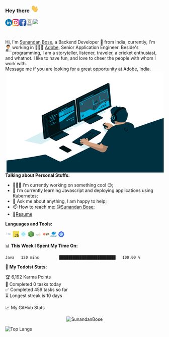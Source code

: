 ### Hey there <img src="gif/wave.gif" width="25px">
<a href="https://www.linkedin.com/in/sunandan-bose/">
  <img align="left" alt="Sunandan's LinkdeIN" width="22px" src="icons/linkedin.png" />
</a>
<a href="https://www.instagram.com/sunandanbose/">
  <img align="left" alt="Sunandan's Instagram" width="22px" src="icons/insta.png" />
</a>
<a href="https://www.facebook.com/sunandan.bose.3/">
  <img align="left" alt="Sunandan's Facebook" width="22px" src="icons/fb.png" />
</a>
<a href="https://leetcode.com/sunandanbose17/">
  <img align="left" alt="Sunandan's Leetcode" width="22px" src="icons/leetcode.png" />
</a>

![](https://visitor-badge.glitch.me/badge?page_id=SunandanBose.SunandanBose)

<br />

Hi, I'm [Sunandan Bose](https://sunandan.vercel.app/), a Backend Developer 🚀 from India, currently, I'm working in  🙍🏽‍♂️ [Adobe](https://www.adobe.com/)<img align="left" alt="Sunandan's Leetcode" width="22px" src="icons/coder.png" />, Senior Application Engineer. Beside's programming, I am a storyteller, listener, traveler, a cricket enthusiast, and whatnot. I like to have fun, and love to cheer the people with whom I work with.
<br />
Message me if you are looking for a great opportunity at Adobe, India. 
  <img align="right" alt="GIF" src="gif/code.gif" width="500" height="320" />
  
**Talking about Personal Stuffs:**

- 👨🏽‍💻 I’m currently working on something cool :wink:;
- 🌱 I’m currently learning Javascript and deploying applications using Kubernetes; 
- 💬 Ask me about anything, I am happy to help;
- 📫 How to reach me: [@Sunandan Bose](https://www.linkedin.com/in/sunandan-bose/);
- 📝[Resume](https://drive.google.com/file/d/1nARwPhVoYJ6-csHWOlnYEcAPbxksd1OK/view?usp=sharing)

**Languages and Tools:**  

<code><img height="20" src="icons/java.png"></code>
<code><img height="20" src="icons/javascript.png"></code>
<code><img height="20" src="icons/react.png"></code>
<code><img height="20" src="icons/nodejs.png"></code>
<code><img height="20" src="icons/mysql.png"></code>
<code><img height="20" src="icons/git.png"></code>
<code><img height="20" src="icons/docker.png"></code>
<code><img height="20" src="icons/kubernetes.png"></code>


📊 **This Week I Spent My Time On:**
<!--START_SECTION:waka-->
```text
Java   120 mins         █████████████████████████   100.00 % 
```
<!--END_SECTION:waka-->

🚧 **My Todoist Stats:**
<!-- TODO-IST:START -->
🏆  6,192 Karma Points           
🌸  Completed 0 tasks today           
✅  Completed 459 tasks so far           
⏳  Longest streak is 10 days
<!-- TODO-IST:END -->


📈 My GitHub Stats

<p align="center"> <img src="https://github-readme-stats.vercel.app/api?username=SunandanBose&show_icons=true&theme=gotham" alt="SunandanBose" /></p>
  
![Top Langs](https://github-readme-stats.vercel.app/api/top-langs/?username=SunandanBose&layout=compact)

